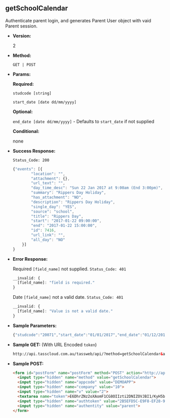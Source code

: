 **getSchoolCalendar**
----
Authenticate parent login, and generates Parent User object with vaid Parent session.

* **Version:**

  2

* **Method:**

  `GET | POST`
  
*  **Params:**

   **Required:**
 
   `studcode [string]`

   `start_date [date dd/mm/yyyy]`

   **Optional:**
 
   `end_date [date dd/mm/yyyy]` - Defaults to `start_date` if not supplied

   **Conditional:**

   none

* **Success Response:**
    
    `Status_Code: 200`
    ```javascript
    {"events": [{
			"location": "",
			"attachment": {},
			"url_text": "",
			"day_time_desc": "Sun 22 Jan 2017 at 9:00am (End 3:00pm)",
			"summary": "Rippers Day Holiday",
			"has_attachment": "NO",
			"description": "Rippers Day Holiday",
			"single_day": "YES",
			"source": "school",
			"title": "Rippers Day",
			"start": "2017-01-22 09:00:00",
			"end": "2017-01-22 15:00:00",
			"id": 7416,
			"url_link": "",
			"all_day": "NO"
		}]
	}
	```
 
* **Error Response:**

    Required `[field_name]` not supplied. `Status_Code: 401`
    ```javascript
    __invalid: {
      [field_name]: "field is required."
    }
    ```
    

    Date `[field_name]` not a valid date. `Status_Code: 401`
    ```javascript
    __invalid: {
      [field_name]: "Value is not a valid date."
    }
    ```
    
* **Sample Parameters:**

	```javascript
    {"studcode":"20071","start_date":"01/01/2017","end_date":"01/12/2017"}
	```

* **Sample GET:** (With URL Encoded `token`)

	```HTML
    http://api.tasscloud.com.au/tassweb/api/?method=getSchoolCalendar&appcode=DEMOAPP&company=10&v=2&token=E6DhrZNz2oXAomF1CG8OIIzti2DNIZOVJBI1%2FKyH5bEKcgZy6UGNbjnvJAK4cYI7DJDUXQ7YreSFKTCwsJGp%2Bg%3D%3D&authtoken=2B5EFD5C-E9F8-EF28-94FA66492E10A1C9&authentity=parent
	```
  
* **Sample POST:**

	```HTML
    <form id="postForm" name="postForm" method="POST" action="http://api.tasscloud.com.au/tassweb/api/">
      <input type="hidden" name="method" value="getSchoolCalendar">
      <input type="hidden" name="appcode" value="DEMOAPP">
      <input type="hidden" name="company" value="10">
      <input type="hidden" name="v" value="2">
      <textarea name="token">E6DhrZNz2oXAomF1CG8OIIzti2DNIZOVJBI1/KyH5bEKcgZy6UGNbjnvJAK4cYI7DJDUXQ7YreSFKTCwsJGp+g==</textarea>
      <input type="hidden" name="authtoken" value="2B5EFD5C-E9F8-EF28-94FA66492E10A1C9">
      <input type="hidden" name="authentity" value="parent">
    </form>
	```
